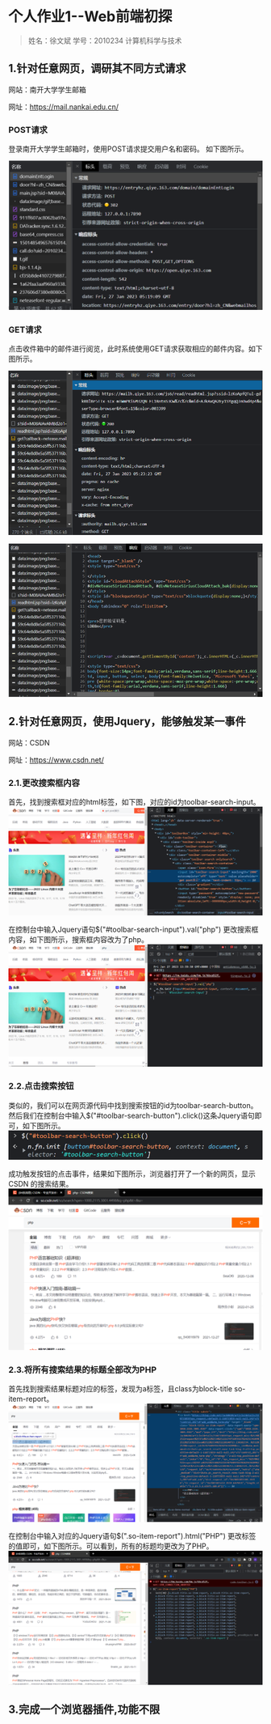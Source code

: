 # 个人作业1--Web前端初探

> 姓名：徐文斌	学号：2010234	计算机科学与技术

## 1.针对任意网页，调研其不同方式请求

网站：南开大学学生邮箱

网址：https://mail.nankai.edu.cn/

### POST请求

登录南开大学学生邮箱时，使用POST请求提交用户名和密码。
如下图所示。

![](https://raw.githubusercontent.com/yuwensq/imgBase/master/202301271321838.png)

### GET请求

点击收件箱中的邮件进行阅览，此时系统使用GET请求获取相应的邮件内容。如下图所示。

![](https://raw.githubusercontent.com/yuwensq/imgBase/master/202301271326471.png)

![](https://raw.githubusercontent.com/yuwensq/imgBase/master/202301271327668.png)

## 2.针对任意网页，使用Jquery，能够触发某一事件

网站：CSDN

网址：https://www.csdn.net/

### 2.1.更改搜索框内容

首先，找到搜索框对应的html标签，如下图，对应的id为toolbar-search-input。
![](https://raw.githubusercontent.com/yuwensq/imgBase/master/202301271339957.png)

在控制台中输入Jquery语句$("#toolbar-search-input").val("php")
更改搜索框内容，如下图所示，搜索框内容改为了php。
![](https://raw.githubusercontent.com/yuwensq/imgBase/master/202301271342209.png)

### 2.2.点击搜索按钮

类似的，我们可以在网页源代码中找到搜索按钮的id为toolbar-search-button。
然后我们在控制台中输入$("#toolbar-search-button").click()这条Jquery语句即可，如下图所示。
![](https://raw.githubusercontent.com/yuwensq/imgBase/master/202301271719941.png)

成功触发按钮的点击事件，结果如下图所示，浏览器打开了一个新的网页，显示CSDN
的搜索结果。
![](https://raw.githubusercontent.com/yuwensq/imgBase/master/202301271720907.png)

### 2.3.将所有搜索结果的标题全部改为PHP

首先找到搜索结果标题对应的标签，发现为a标签，且class为block-title so-item-report。
![](https://raw.githubusercontent.com/yuwensq/imgBase/master/202301271731846.png)

在控制台中输入对应的Jquery语句$(".so-item-report").html("PHP")
更改标签的值即可，如下图所示。可以看到，所有的标题均更改为了PHP。
![](https://raw.githubusercontent.com/yuwensq/imgBase/master/202301271734197.png)

## 3.完成一个浏览器插件,功能不限


